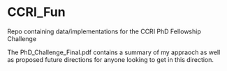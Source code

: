 # CCRI_Fun
Repo containing data/implementations for the CCRI PhD Fellowship Challenge

The PhD_Challenge_Final.pdf contains a summary of my appraoch as well as proposed future directions for anyone looking to get in this direction.
